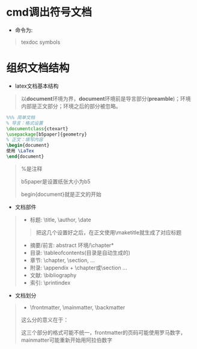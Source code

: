 # cmd调出符号文档
* 命令为:
> texdoc symbols

# 组织文档结构
* latex文档基本结构
> 以**document**环境为界，**document**环境前是导言部分(**preamble**)；环境内部是正文部分；环境之后的部分被忽略。
```latex
%%% 简单文档
% 导言：格式设置
\documentclass{ctexart}
\usepackage[b5paper]{geometry}
% 正文：填写内容
\begin{document}
使用 \LaTex
\end{document}
```
> %是注释
>
> b5paper是设置纸张大小为b5
>
> begin{document}就是正文的开始
* 文档部件
> * 标题: \title, \author\, \date 
> > 把这几个设置好之后，在正文使用\maketitle就生成了对应标题
> * 摘要/前言: abstract 环境/\chapter*
> * 目录: \tableofcontents(目录是自动生成的)
> * 章节: \chapter, \section, ...
> * 附录: \appendix + \chapter或\section ...
> * 文献: \bibliography
> * 索引: \printindex
* 文档划分
> * \frontmatter, \mainmatter, \backmatter
> 
> 这么分的意义在于：
>
> 这三个部分的格式可能不统一，frontmatter的页码可能使用罗马数字，mainmatter可能重新开始用阿拉伯数字